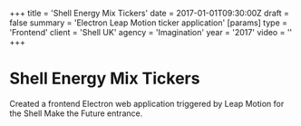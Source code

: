 +++
title = 'Shell Energy Mix Tickers'
date = 2017-01-01T09:30:00Z
draft = false
summary = 'Electron Leap Motion ticker application'
[params]
  type = 'Frontend'
  client = 'Shell UK'
  agency = 'Imagination'
  year = '2017'
  video = ''
+++

# Shell Energy Mix Tickers

Created a frontend Electron web application triggered by Leap Motion for the Shell Make the Future entrance.
